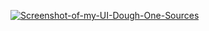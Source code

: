 <a href="https://drive.google.com/file/d/1nO-IdjwqEkrz4mC3M3yrVXHW-xOr2ezE/view"><img src="https://i.ibb.co/1RmLZv9/Screenshot-of-my-UI-Dough-One-Sources.png" alt="Screenshot-of-my-UI-Dough-One-Sources" border="0"></a>


